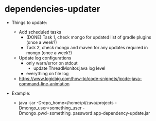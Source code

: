 # dependencies-updater

* Things to update:
    * Add scheduled tasks
        * (DONE) Task 1, check mongo for updated list of gradle plugins (once a week?)
        * Task 2, check mongo and maven for any updates required in mongo (once a week?)
    * Update log configurations
        * only warn/error on stdout
            * update ThreadMonitor.java log level
        * everything on file log
    * https://www.logicbig.com/how-to/code-snippets/jcode-java-command-line-animation

* Example:
    * java -jar -Drepo_home=/home/pi/zava/projects -Dmongo_user=something_user -Dmongo_pwd=something_password
      app-dependency-update.jar
